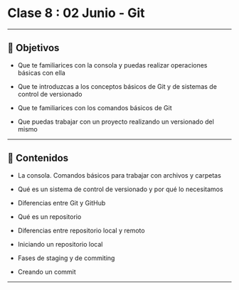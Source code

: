# Clase 8 : 02 Junio - Git

---

## 🏁 Objetivos

- Que te familiarices con la consola y puedas realizar operaciones básicas con ella

- Que te introduzcas a los conceptos básicos de Git y de sistemas de control de versionado

- Que te familiarices con los comandos básicos de Git

- Que puedas trabajar con un proyecto realizando un versionado del mismo


---

## 📝 Contenidos

- La consola. Comandos básicos para trabajar con archivos y carpetas

- Qué es un sistema de control de versionado y por qué lo necesitamos

- Diferencias entre Git y GitHub

- Qué es un repositorio

- Diferencias entre repositorio local y remoto

- Iniciando un repositorio local

- Fases de staging y de commiting

- Creando un commit

---
